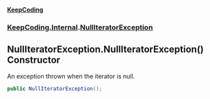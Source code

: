 #### [KeepCoding](index.md 'index')
### [KeepCoding.Internal](KeepCoding.Internal.md 'KeepCoding.Internal').[NullIteratorException](NullIteratorException.md 'KeepCoding.Internal.NullIteratorException')
## NullIteratorException.NullIteratorException() Constructor
An exception thrown when the iterator is null.  
```csharp
public NullIteratorException();
```
